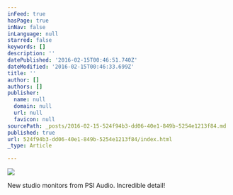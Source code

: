 ```yaml
---
inFeed: true
hasPage: true
inNav: false
inLanguage: null
starred: false
keywords: []
description: ''
datePublished: '2016-02-15T00:46:51.740Z'
dateModified: '2016-02-15T00:46:33.699Z'
title: ''
author: []
authors: []
publisher:
  name: null
  domain: null
  url: null
  favicon: null
sourcePath: _posts/2016-02-15-524f94b3-dd06-40e1-849b-5254e1213f84.md
published: true
url: 524f94b3-dd06-40e1-849b-5254e1213f84/index.html
_type: Article

---
```

![](https://the-grid-user-content.s3-us-west-2.amazonaws.com/8e539c18-ef2d-4e94-b54b-fe527e7a5d0b.jpg)

New studio monitors from PSI Audio. Incredible detail!